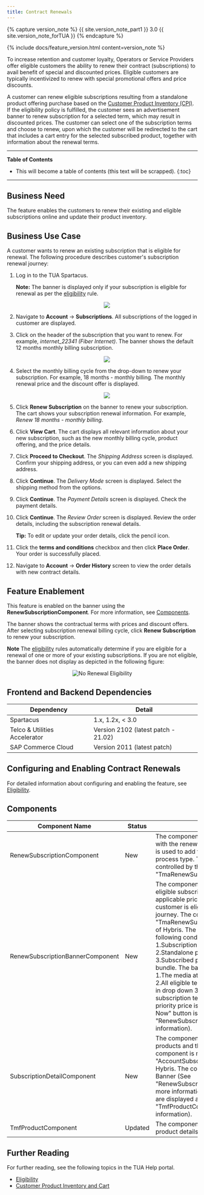 ```yaml
---
title: Contract Renewals
---
```


{% capture version_note %}
{{ site.version_note_part1 }} 3.0 {{ site.version_note_forTUA }}
{% endcapture %}

{% include docs/feature_version.html content=version_note %}

To increase retention and customer loyalty, Operators or Service Providers offer eligible customers the ability to renew their contract (subscriptions) to avail benefit of special and discounted prices. Eligible customers are typically incentivized to renew with special promotional offers and price discounts.

A customer can renew eligible subscriptions resulting from a standalone product offering purchase based on the [Customer Product Inventory (CPI)](https://help.sap.com/viewer/32f0086927f44c9ab1199f1dab8833cd/latest/en-US/612f26c3d5f14248965ad908cf5952f6.html?q=customer%20product%20inventory). If the eligibility policy is fulfilled, the customer sees an advertisement banner to renew subscription for a selected term, which may result in discounted prices. The customer can select one of the subscription terms and choose to renew, upon which the customer will be redirected to the cart that includes a cart entry for the selected subscribed product, together with information about the renewal terms.

***

**Table of Contents**

- This will become a table of contents (this text will be scrapped).
{:toc}

***

## Business Need

The feature enables the customers to renew their existing and eligible subscriptions online and update their product inventory.

## Business Use Case

A customer wants to renew an existing subscription that is eligible for renewal. The following procedure describes customer's subscription renewal journey:

1. Log in to the TUA Spartacus.

    **Note:** The banner is displayed only if your subscription is eligible for renewal as per the [eligibility](https://help.sap.com/viewer/c762d9007c5c4f38bafbe4788446983e/latest/en-US/602fadbbb42c40a68750d0dac7deba8a.html) rule.

    <p align="center"><img src="{{ site.baseurl }}/assets/images/telco/renew-subscription- button.png"></p>

1. Navigate to **Account** -> **Subscriptions**. All subscriptions of the logged in customer are displayed.
1. Click on the header of the subscription that you want to renew. For example, *internet_22341 (Fiber Internet)*. The banner shows the default 12 months monthly billing subscription.

    <p align="center"><img src="{{ site.baseurl }}/assets/images/telco/my-subscriptions.png"></p>

1. Select the monthly billing cycle from the drop-down to renew your subscription. For example, 18 months - monthly billing. The monthly renewal price and the discount offer is displayed.

    <p align="center"><img src="{{ site.baseurl }}/assets/images/telco/renew-banner.png"></p>

1. Click **Renew Subscription** on the banner to renew your subscription. The cart shows your subscription renewal information. For example, *Renew 18 months - monthly billing*.
1. Click **View Cart**. The cart displays all relevant information about your new subscription, such as the new monthly billing cycle, product offering, and the price details.
1. Click **Proceed to Checkout**. The *Shipping Address* screen is displayed. Confirm your shipping address, or you can even add a new shipping address.
1. Click **Continue**. The *Delivery Mode* screen is displayed. Select the shipping method from the options.
1. Click **Continue**. The *Payment Details* screen is displayed. Check the payment details. 
1. Click **Continue**. The *Review Order* screen is displayed. Review the order details, including the subscription renewal details.

    **Tip:** To edit or update your order details, click the pencil icon.

1. Click the **terms and conditions** checkbox and then click **Place Order**. Your order is successfully placed.
1. Navigate to **Account** -> **Order History** screen to view the order details with new  contract details.

## Feature Enablement

This feature is enabled on the banner using the **RenewSubscriptionComponent**. For more information, see [Components](#components).

The banner shows the contractual terms with prices and discount offers. After selecting subscription renewal billing cycle, click **Renew Subscription** to renew your subscription.

**Note** The [eligibility](https://help.sap.com/viewer/c762d9007c5c4f38bafbe4788446983e/latest/en-US/602fadbbb42c40a68750d0dac7deba8a.html) rules automatically determine if you are eligible for a renewal of one or more of your existing subscriptions. If you are not eligible, the banner does not display as depicted in the following figure:

 <p align="center"><img src="{{ site.baseurl }}/assets/images/telco/No-renewal-eligibility.png" alt="No Renewal Eligibility"></p>

## Frontend and Backend Dependencies

| Dependency                                	| Detail                                                 	|
|--------------------------------------------	|--------------------------------------------------------	|
| Spartacus                                     	| 1.x, 1.2x, < 3.0                                          	|
| Telco & Utilities Accelerator	             	| Version 2102 (latest patch - 21.02)            	|
| SAP Commerce Cloud 	| Version 2011 (latest patch) 	|

## Configuring and Enabling Contract Renewals

For detailed information about configuring and enabling the feature, see [Eligibility](https://help.sap.com/viewer/c762d9007c5c4f38bafbe4788446983e/latest/en-US/602fadbbb42c40a68750d0dac7deba8a.html).

## Components

| Component   Name                 	| Status  	| Description                                                                                                                                                                                                                                                                                                                                                                                                                                                                                                                                                                                                                                                                                                                                                                                                                                                                 	|
|----------------------------------	|---------	|-----------------------------------------------------------------------------------------------------------------------------------------------------------------------------------------------------------------------------------------------------------------------------------------------------------------------------------------------------------------------------------------------------------------------------------------------------------------------------------------------------------------------------------------------------------------------------------------------------------------------------------------------------------------------------------------------------------------------------------------------------------------------------------------------------------------------------------------------------------------------------	|
| RenewSubscriptionComponent       	| New     	| The component displays the Renewal button with the renewal banner component, which is used to add to cart entries with Retention process type. The text of the button is   controlled by the Hybris component "TmaRenewSubscriptionBannerComponent".                                                                                                                                                                                                                                                                                                                                                                                                                                                                                                                                                                                                                        	|
| RenewSubscriptionBannerComponent 	| New     	| The component displays the renewal banner, eligible subscription terms and its relevant applicable prices for retention if the customer is eligible for the rentention journey. The component is mapped with the "TmaRenewSubscriptionBannerComponent" of Hybris.            The banner is displayed if the following conditions are fulfilled:           1.Subscription base is eligible for retention      2.Standalone price for retention      3.Subscribed product is not part of any bundle.            The banner displays the following:           1.The media attached with web component      2.All eligible terms for retention process type in drop down      3.When a particular subscription term is selected, the highest priority price is displayed.       4.The "Renew Now" button is displayed (see "RenewSubscriptionComponent" for more information). 	|
| SubscriptionDetailComponent      	| New     	| The component displays all subscribed products and their details. The Angular web component is mapped to the "AccountSubscriptionDetailsComponent" of Hybris.       The component displays:      1. Renew Banner (See "RenewSubscriptionBannerComponent" for more information)  2. All subscribed products are displayed as play cards (See "TmfProductComponent" for more information). |
| TmfProductComponent              	| Updated 	| The component displays the subscribed product details as play card on the frontend. |

## Further Reading

For further reading, see the following topics in the TUA Help portal.

- [Eligibility](https://help.sap.com/viewer/c762d9007c5c4f38bafbe4788446983e/latest/en-US/602fadbbb42c40a68750d0dac7deba8a.html)
- [Customer Product Inventory and Cart](https://help.sap.com/viewer/32f0086927f44c9ab1199f1dab8833cd/latest/en-US/552515309dd545e7b7878eb081b56453.html)
